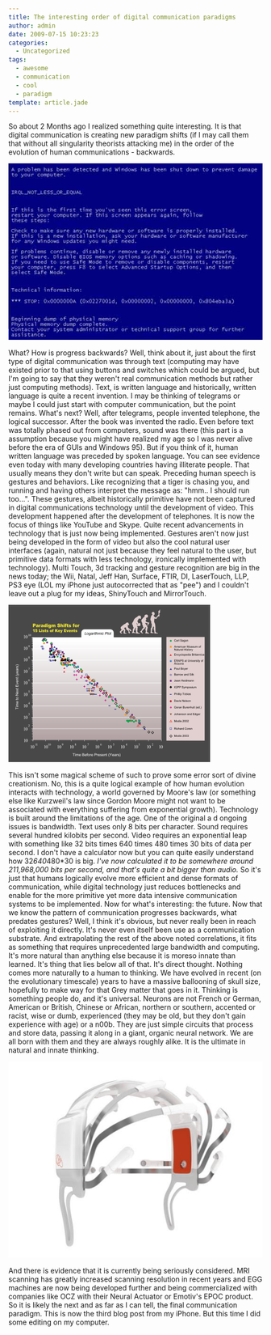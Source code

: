 ```yaml
---
title: The interesting order of digital communication paradigms
author: admin
date: 2009-07-15 10:23:23
categories:
  - Uncategorized
tags: 
  - awesome
  - communication
  - cool
  - paradigm
template: article.jade
---
```


So about 2 Months ago I realized something quite interesting. It is that digital communication is creating new paradigm shifts (if I may call them that without all singularity theorists attacking me) in the order of the evolution of human communications - backwards.

![A historic technological achievement, yet a recent human one](blue-screen-2.jpg)

What? How is progress backwards? Well, think about it, just about the first type of digital communication was through text (computing may have existed prior to that using buttons and switches which could be argued, but I'm going to say that they weren't real communication methods but rather just computing methods). Text, is written language and historically, written language is quite a recent invention. I may be thinking of telegrams or maybe I could just start with computer communication, but the point remains.
What's next? Well, after telegrams, people invented telephone, the logical successor. After the book was invented the radio. Even before text was totally phased out from computers, sound was there (this part is a assumption because you might have realized my age so I was never alive before the era of GUIs and Windows 95). But if you think of it, human written language was preceded by spoken language. You can see evidence even today with many developing countries having illiterate people. That usually means they don't write but can speak.
Preceding human speech is gestures and behaviors. Like recognizing that a tiger is chasing you, and running and having others interpret the message as: "hmm.. I should run too...". These gestures, albeit historically primitive have not been captured in digital communications technology until the development of video. This development happened after the development of telephones. It is now the focus of things like YouTube and Skype. Quite recent advancements in technology that is just now being implemented. Gestures aren't now just being developed in the form of video but also the cool natural user interfaces (again, natural not just because they feel natural to the user, but primitive data formats with less technology, ironically implemented with technology). Multi Touch, 3d tracking and gesture recognition are big in the news today; the Wii, Natal, Jeff Han, Surface, FTIR, DI,  LaserTouch, LLP, PS3 eye (LOL my iPhone just autocorrected that as "pee") and I couldn't leave out a plug for my ideas, ShinyTouch and MirrorTouch.

![Yay for a random picture of the technology singularity?](400px-ParadigmShiftsFrr15Events.svg.png)

This isn't some magical scheme of such to prove some error sort of divine creationism. No, this is a quite logical example of how human evolution interacts with technology, a world governed by Moore's law (or something else like Kurzweil's law since Gordon Moore might not want to be associated with everything suffering from exponential growth). Technology is built around the limitations of the age. One of the original a d ongoing issues is bandwidth. Text uses only 8 bits per character. Sound requires several hundred kilobits per second. Video requires an exponential leap with something  like 32 bits times 640 times 480 times 30 bits of data per second. I don't have a calculator now but you can quite easily understand how 32*640*480*30 is big. _I've now calculated it to be somewhere around 211,968,000 bits per second, and that's quite a bit bigger than audio._ So it's just that humans logically evolve more efficient and dense formats of communication, while digital technology just reduces bottlenecks and enable for the more primitive yet more data intensive communication systems to be implemented.
Now for what's interesting: the future. Now that we know the pattern of communication progresses backwards, what predates gestures? Well, I think it's obvious, but never really been in reach of exploiting it directly. It's never even itself been use as a communication substrate. And extrapolating the rest of the above noted correlations, it fits as something that requires unprecedented large bandwidth and computing. It's more natural than anything else because it is moreso innate than learned. It's thing that lies below all of that. It's direct thought.
Nothing comes more naturally to a human to thinking. We have evolved in recent (on the evolutionary timescale) years to have a massive ballooning of skull size, hopefully to make way for that Grey matter that goes in it. Thinking is something people do, and it's universal. Neurons are not French or German, American or British, Chinese or African, northern or southern, accented or racist, wise or dumb, experienced (they may be old, but they don't gain experience with age) or a n00b. They are just simple circuits that process and store data, passing it along in a giant, organic neural network. We are all born with them and they are always roughly alike. It is the ultimate in natural and innate thinking.

![OM NOM NOM on ur brainz!](Emotiv_3_540x416-714452.jpg)

And there is evidence that it is currently being seriously considered. MRI scanning has greatly increased scanning resolution in recent years and EGG machines are now being developed further and being commercialized with companies like OCZ with their Neural Actuator or Emotiv's EPOC product. So it is likely the next and as far as I can tell, the final communication paradigm.
This is now the third blog post from my iPhone. But this time I did some editing on my computer.
